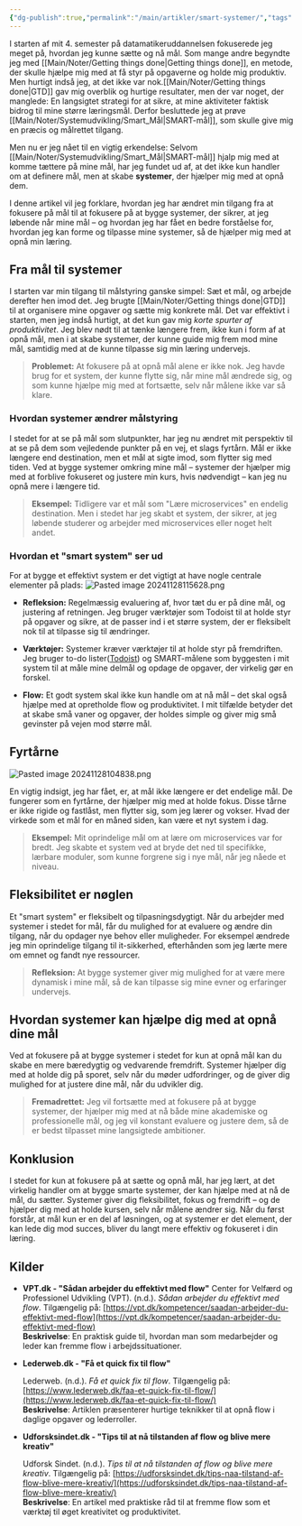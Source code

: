 ```yaml
---
{"dg-publish":true,"permalink":"/main/artikler/smart-systemer/","tags":["SmartSystemer","MålSætning","Produktivitet"],"dgHomeLink":"false","dgShowBacklinks":"false","dgShowLocalGraph":"false","dgShowFileTree":"false","dgEnableSearch":"false","dgShowToc":"false","created":"2024-11-28T09:44:05.931+01:00"}
---
```


I starten af mit 4. semester på datamatikeruddannelsen fokuserede jeg meget på, hvordan jeg kunne sætte og nå mål. Som mange andre begyndte jeg med [[Main/Noter/Getting things done\|Getting things done]], en metode, der skulle hjælpe mig med at få styr på opgaverne og holde mig produktiv. Men hurtigt indså jeg, at det ikke var nok.[[Main/Noter/Getting things done\|GTD]]  gav mig overblik og hurtige resultater, men der var noget, der manglede: En langsigtet strategi for at sikre, at mine aktiviteter faktisk bidrog til mine større læringsmål. Derfor besluttede jeg at prøve [[Main/Noter/Systemudvikling/Smart_Mål\|SMART-mål]], som skulle give mig en præcis og målrettet tilgang.

Men nu er jeg nået til en vigtig erkendelse: Selvom [[Main/Noter/Systemudvikling/Smart_Mål\|SMART-mål]] hjalp mig med at komme tættere på mine mål, har jeg fundet ud af, at det ikke kun handler om at definere mål, men at skabe **systemer**, der hjælper mig med at opnå dem. 

I denne artikel vil jeg forklare, hvordan jeg har ændret min tilgang fra at fokusere på mål til at fokusere på at bygge systemer, der sikrer, at jeg løbende når mine mål – og hvordan jeg har fået en bedre forståelse for, hvordan jeg kan forme og tilpasse mine systemer, så de hjælper mig med at opnå min læring.

## Fra mål til systemer

I starten var min tilgang til målstyring ganske simpel: Sæt et mål, og arbejde derefter hen imod det. Jeg brugte [[Main/Noter/Getting things done\|GTD]] til at organisere mine opgaver og sætte mig konkrete mål. Det var effektivt i starten, men jeg indså hurtigt, at det kun gav mig *korte spurter af produktivitet*. Jeg blev nødt til at tænke længere frem, ikke kun i form af at opnå mål, men i at skabe systemer, der kunne guide mig frem mod mine mål, samtidig med at de kunne tilpasse sig min læring undervejs.

> **Problemet:** At fokusere på at opnå mål alene er ikke nok. Jeg havde brug for et system, der kunne flytte sig, når mine mål ændrede sig, og som kunne hjælpe mig med at fortsætte, selv når målene ikke var så klare.

### Hvordan systemer ændrer målstyring

I stedet for at se på mål som slutpunkter, har jeg nu ændret mit perspektiv til at se på dem som vejledende punkter på en vej, et slags fyrtårn. Mål er ikke længere end destination, men et mål at sigte imod, som flytter sig med tiden. Ved at bygge systemer omkring mine mål – systemer der hjælper mig med at forblive fokuseret og justere min kurs, hvis nødvendigt – kan jeg nu opnå mere i længere tid.

> **Eksempel:** Tidligere var et mål som "Lære microservices" en endelig destination. Men i stedet har jeg skabt et system, der sikrer, at jeg løbende studerer og arbejder med microservices eller noget helt andet.

### Hvordan et "smart system" ser ud

For at bygge et effektivt system er det vigtigt at have nogle centrale elementer på plads:
![Pasted image 20241128115628.png](/img/user/Pasted%20image%2020241128115628.png)

- **Refleksion:** Regelmæssig evaluering af, hvor tæt du er på dine mål, og justering af retningen. Jeg bruger værktøjer som Todoist til at holde styr på opgaver og sikre, at de passer ind i et større system, der er fleksibelt nok til at tilpasse sig til ændringer.
    
- **Værktøjer:** Systemer kræver værktøjer til at holde styr på fremdriften. Jeg bruger to-do lister([Todoist](https://todoist.com/)) og SMART-målene som byggesten i mit system til at måle mine delmål og opdage de opgaver, der virkelig gør en forskel.
    
- **Flow:** Et godt system skal ikke kun handle om at nå mål – det skal også hjælpe med at opretholde flow og produktivitet. I mit tilfælde betyder det at skabe små vaner og opgaver, der holdes simple og giver mig små gevinster på vejen mod større mål.
    

## Fyrtårne

![Pasted image 20241128104838.png](/img/user/Pasted%20image%2020241128104838.png)

En vigtig indsigt, jeg har fået, er, at mål ikke længere er det endelige mål. De fungerer som en fyrtårne, der hjælper mig med at holde fokus. Disse tårne er ikke rigide og fastlåst, men flytter sig, som jeg lærer og vokser. Hvad der virkede som et mål for en måned siden, kan være et nyt system i dag.

> **Eksempel:** Mit oprindelige mål om at lære om microservices var for bredt. Jeg skabte et system ved at bryde det ned til specifikke, lærbare moduler, som kunne forgrene sig i nye mål, når jeg nåede et niveau.

## Fleksibilitet er nøglen

Et "smart system" er fleksibelt og tilpasningsdygtigt. Når du arbejder med systemer i stedet for mål, får du mulighed for at evaluere og ændre din tilgang, når du opdager nye behov eller muligheder. For eksempel ændrede jeg min oprindelige tilgang til it-sikkerhed, efterhånden som jeg lærte mere om emnet og fandt nye ressourcer.

> **Refleksion:** At bygge systemer giver mig mulighed for at være mere dynamisk i mine mål, så de kan tilpasse sig mine evner og erfaringer undervejs.

## Hvordan systemer kan hjælpe dig med at opnå dine mål

Ved at fokusere på at bygge systemer i stedet for kun at opnå mål kan du skabe en mere bæredygtig og vedvarende fremdrift. Systemer hjælper dig med at holde dig på sporet, selv når du møder udfordringer, og de giver dig mulighed for at justere dine mål, når du udvikler dig.

> **Fremadrettet:** Jeg vil fortsætte med at fokusere på at bygge systemer, der hjælper mig med at nå både mine akademiske og professionelle mål, og jeg vil konstant evaluere og justere dem, så de er bedst tilpasset mine langsigtede ambitioner.

## **Konklusion**

I stedet for kun at fokusere på at sætte og opnå mål, har jeg lært, at det virkelig handler om at bygge smarte systemer, der kan hjælpe med at nå de mål, du sætter. Systemer giver dig fleksibilitet, fokus og fremdrift – og de hjælper dig med at holde kursen, selv når målene ændrer sig. Når du først forstår, at mål kun er en del af løsningen, og at systemer er det element, der kan lede dig mod succes, bliver du langt mere effektiv og fokuseret i din læring.

## Kilder
- **VPT.dk - "Sådan arbejder du effektivt med flow"**
    Center for Velfærd og Professionel Udvikling (VPT). (n.d.). _Sådan arbejder du effektivt med flow_. Tilgængelig på: [https://vpt.dk/kompetencer/saadan-arbejder-du-effektivt-med-flow](https://vpt.dk/kompetencer/saadan-arbejder-du-effektivt-med-flow)  
    **Beskrivelse**: En praktisk guide til, hvordan man som medarbejder og leder kan fremme flow i arbejdssituationer.
    
- **Lederweb.dk - "Få et quick fix til flow"**
    
     Lederweb. (n.d.). _Få et quick fix til flow_. Tilgængelig på: [https://www.lederweb.dk/faa-et-quick-fix-til-flow/](https://www.lederweb.dk/faa-et-quick-fix-til-flow/)  
    **Beskrivelse**: Artiklen præsenterer hurtige teknikker til at opnå flow i daglige opgaver og lederroller.
    
- **Udforsksindet.dk - "Tips til at nå tilstanden af flow og blive mere kreativ"**
    
     Udforsk Sindet. (n.d.). _Tips til at nå tilstanden af flow og blive mere kreativ_. Tilgængelig på: [https://udforsksindet.dk/tips-naa-tilstand-af-flow-blive-mere-kreativ/](https://udforsksindet.dk/tips-naa-tilstand-af-flow-blive-mere-kreativ/)  
     **Beskrivelse**: En artikel med praktiske råd til at fremme flow som et værktøj til øget kreativitet og produktivitet.